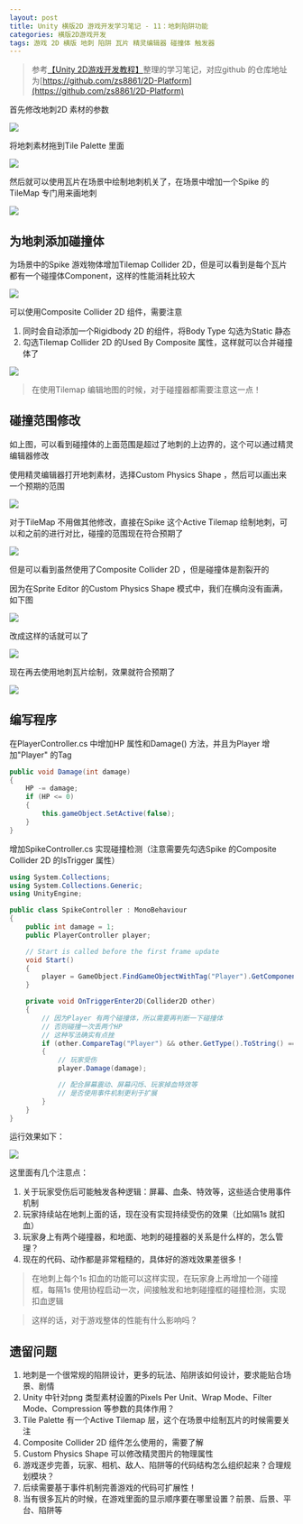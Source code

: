 ```yaml
---
layout: post
title: Unity 横版2D 游戏开发学习笔记 - 11：地刺陷阱功能
categories: 横版2D游戏开发
tags: 游戏 2D 横版 地刺 陷阱 瓦片 精灵编辑器 碰撞体 触发器 
---
```


>参考[【Unity 2D游戏开发教程】](https://www.bilibili.com/video/BV1sE411L7kV)整理的学习笔记，对应github 的仓库地址为[https://github.com/zs8861/2D-Platform](https://github.com/zs8861/2D-Platform)

首先修改地刺2D 素材的参数

![](../media/image/2024-11-07/01.png)

将地刺素材拖到Tile Palette 里面

![](../media/image/2024-11-07/02.gif)

然后就可以使用瓦片在场景中绘制地刺机关了，在场景中增加一个Spike 的TileMap 专门用来画地刺

![](../media/image/2024-11-07/03.gif)

## 为地刺添加碰撞体

为场景中的Spike 游戏物体增加Tilemap Collider 2D，但是可以看到是每个瓦片都有一个碰撞体Component，这样的性能消耗比较大

![](../media/image/2024-11-07/04.png)

可以使用Composite Collider 2D 组件，需要注意

1. 同时会自动添加一个Rigidbody 2D 的组件，将Body Type 勾选为Static 静态
2. 勾选Tilemap Collider 2D 的Used By Composite 属性，这样就可以合并碰撞体了

![](../media/image/2024-11-07/05.png)

>在使用Tilemap 编辑地图的时候，对于碰撞器都需要注意这一点！

## 碰撞范围修改

如上图，可以看到碰撞体的上面范围是超过了地刺的上边界的，这个可以通过精灵编辑器修改

使用精灵编辑器打开地刺素材，选择Custom Physics Shape ，然后可以画出来一个预期的范围

![](../media/image/2024-11-07/06.gif)

对于TileMap 不用做其他修改，直接在Spike 这个Active Tilemap 绘制地刺，可以和之前的进行对比，碰撞的范围现在符合预期了

![](../media/image/2024-11-07/07.png)

但是可以看到虽然使用了Composite Collider 2D ，但是碰撞体是割裂开的

因为在Sprite Editor 的Custom Physics Shape 模式中，我们在横向没有画满，如下图

![](../media/image/2024-11-07/08.png)

改成这样的话就可以了

![](../media/image/2024-11-07/09.png)

现在再去使用地刺瓦片绘制，效果就符合预期了

![](../media/image/2024-11-07/10.png)

## 编写程序

在PlayerController.cs 中增加HP 属性和Damage() 方法，并且为Player 增加"Player" 的Tag

```c#
public void Damage(int damage)
{
    HP -= damage;
    if (HP <= 0)
    {
        this.gameObject.SetActive(false);
    }
}
```

增加SpikeController.cs 实现碰撞检测（注意需要先勾选Spike 的Composite Collider 2D 的IsTrigger 属性）

```c#
using System.Collections;
using System.Collections.Generic;
using UnityEngine;

public class SpikeController : MonoBehaviour
{
    public int damage = 1;
    public PlayerController player;

    // Start is called before the first frame update
    void Start()
    {
        player = GameObject.FindGameObjectWithTag("Player").GetComponent<PlayerController>();
    }

    private void OnTriggerEnter2D(Collider2D other)
    {
        // 因为Player 有两个碰撞体，所以需要再判断一下碰撞体
        // 否则碰撞一次丢两个HP
        // 这种写法确实有点挫
        if (other.CompareTag("Player") && other.GetType().ToString() == "UnityEngine.CapsuleCollider2D")
        {
            // 玩家受伤
            player.Damage(damage);

            // 配合屏幕震动、屏幕闪烁、玩家掉血特效等
            // 是否使用事件机制更利于扩展
        }
    }
}
```

运行效果如下：

![](../media/image/2024-11-07/11.gif)

这里面有几个注意点：

1. 关于玩家受伤后可能触发各种逻辑：屏幕、血条、特效等，这些适合使用事件机制
2. 玩家持续站在地刺上面的话，现在没有实现持续受伤的效果（比如隔1s 就扣血）
3. 玩家身上有两个碰撞器，和地面、地刺的碰撞器的关系是什么样的，怎么管理？
4. 现在的代码、动作都是非常粗糙的，具体好的游戏效果差很多！

>在地刺上每个1s 扣血的功能可以这样实现，在玩家身上再增加一个碰撞框，每隔1s 使用协程启动一次，间接触发和地刺碰撞框的碰撞检测，实现扣血逻辑

>这样的话，对于游戏整体的性能有什么影响吗？

## 遗留问题

1. 地刺是一个很常规的陷阱设计，更多的玩法、陷阱该如何设计，要求能贴合场景、剧情
2. Unity 中针对png 类型素材设置的Pixels Per Unit、Wrap Mode、Filter Mode、Compression 等参数的具体作用？
3. Tile Palette 有一个Active Tilemap 层，这个在场景中绘制瓦片的时候需要关注
4. Composite Collider 2D 组件怎么使用的，需要了解
5. Custom Physics Shape 可以修改精灵图片的物理属性
6. 游戏逐步完善，玩家、相机、敌人、陷阱等的代码结构怎么组织起来？合理规划模块？
7. 后续需要基于事件机制完善游戏的代码可扩展性！
8. 当有很多瓦片的时候，在游戏里面的显示顺序要在哪里设置？前景、后景、平台、陷阱等
